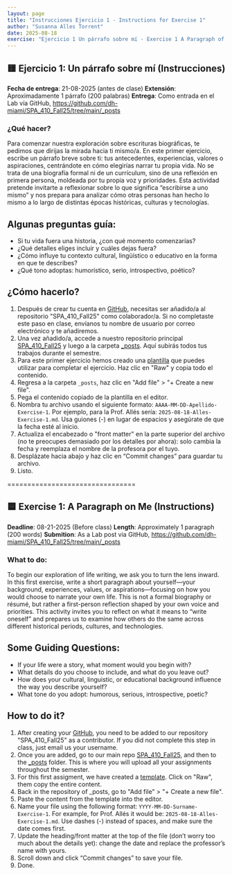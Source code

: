 ```yaml
---
layout: page
title: "Instrucciones Ejercicio 1 - Instructions for Exercise 1"
author: "Susanna Alles Torrent"
date: 2025-08-18
exercise: "Ejercicio 1 Un párrafo sobre mí - Exercise 1 A Paragraph of Me"
---
```


## 🟨 Ejercicio 1: Un párrafo sobre mí (Instrucciones)

**Fecha de entrega**: 21-08-2025 (antes de clase)
**Extensión**: Aproximadamente 1 párrafo (200 palabras)
**Entrega**: Como entrada en el Lab vía GitHub, <https://github.com/dh-miami/SPA_410_Fall25/tree/main/_posts>

### ¿Qué hacer?

Para comenzar nuestra exploración sobre escrituras biográficas, te pedimos que dirijas la mirada hacia ti mismo/a. En este primer ejercicio, escribe un párrafo breve sobre ti: tus antecedentes, experiencias, valores o aspiraciones, centrándote en cómo elegirías narrar tu propia vida. No se trata de una biografía formal ni de un currículum, sino de una reflexión en primera persona, moldeada por tu propia voz y prioridades. Esta actividad pretende invitarte a reflexionar sobre lo que significa “escribirse a uno mismo” y nos prepara para analizar cómo otras personas han hecho lo mismo a lo largo de distintas épocas históricas, culturas y tecnologías.

## Algunas preguntas guía:

- Si tu vida fuera una historia, ¿con qué momento comenzarías?
- ¿Qué detalles eliges incluir y cuáles dejas fuera?
- ¿Cómo influye tu contexto cultural, lingüístico o educativo en la forma en que te describes?
- ¿Qué tono adoptas: humorístico, serio, introspectivo, poético?

## ¿Cómo hacerlo?

1. Después de crear tu cuenta en [GitHub](https://github.com/), necesitas ser añadido/a al repositorio "SPA_410_Fall25" como colaborador/a. Si no completaste este paso en clase, envíanos tu nombre de usuario por correo electrónico y te añadiremos.
2. Una vez añadido/a, accede a nuestro repositorio principal [SPA_410_Fall25](https://github.com/dh-miami/SPA_410_Fall25/tree/main) y luego a la carpeta [_posts](https://github.com/dh-miami/SPA_410_Fall25/tree/main/_posts). Aquí subirás todos tus trabajos durante el semestre.
3. Para este primer ejercicio hemos creado una [plantilla](https://github.com/dh-miami/SPA_410_Fall25/blob/main/_posts/2025-08-18-exercise-1-template.md) que puedes utilizar para completar el ejercicio. Haz clic en "Raw" y copia todo el contenido.
4. Regresa a la carpeta `_posts`, haz clic en "Add file" > "+ Create a new file".
5. Pega el contenido copiado de la plantilla en el editor.
6. Nombra tu archivo usando el siguiente formato: `AAAA-MM-DD-Apellido-Exercise-1`. Por ejemplo, para la Prof. Allés sería: `2025-08-18-Alles-Exercise-1.md`. Usa guiones (-) en lugar de espacios y asegúrate de que la fecha esté al inicio.
7. Actualiza el encabezado o "front matter" en la parte superior del archivo (no te preocupes demasiado por los detalles por ahora): solo cambia la fecha y reemplaza el nombre de la profesora por el tuyo.
8. Desplázate hacia abajo y haz clic en “Commit changes” para guardar tu archivo.
9. Listo. 



================================

## 🟦 Exercise 1: A Paragraph on Me (Instructions)

**Deadline**: 08-21-2025 (Before class)
**Length**: Approximately 1 paragraph (200 words)
**Submition**: As a Lab post via GitHub, <https://github.com/dh-miami/SPA_410_Fall25/tree/main/_posts>

### What to do:

To begin our exploration of life writing, we ask you to turn the lens inward. In this first exercise, write a short paragraph about yourself—your background, experiences, values, or aspirations—focusing on how you would choose to narrate your own life. This is not a formal biography or résumé, but rather a first-person reflection shaped by your own voice and priorities. This activity invites you to reflect on what it means to “write oneself” and prepares us to examine how others do the same across different historical periods, cultures, and technologies.

## Some Guiding Questions:

- If your life were a story, what moment would you begin with?
- What details do you choose to include, and what do you leave out?
- How does your cultural, linguistic, or educational background influence the way you describe yourself?
- What tone do you adopt: humorous, serious, introspective, poetic?

## How to do it? 

1. After creating your [GitHub](https://github.com/), you need to be added to our repository "SPA_410_Fall25" as a contributor. If you did not complete this step in class, just email us your username. 
2. Once you are added, go to our main repo [SPA_410_Fall25](https://github.com/dh-miami/SPA_410_Fall25/tree/main), and then to the [_posts](https://github.com/dh-miami/SPA_410_Fall25/tree/main/_posts) folder. This is where you will upload all your assignments throughout the semester. 
3. For this first assigment, we have created a [template](https://github.com/dh-miami/SPA_410_Fall25/blob/main/_posts/2025-08-18-exercise-1-template.md). Click on "Raw", them copy the entire content. 
4. Back in the repository of _posts, go to "Add file"  >  "+ Create a new file". 
5. Paste the content from the template into the editor. 
6. Name your file using the following format: `YYYY-MM-DD-Surname-Exercise-1`. For example, for Prof. Allés it would be: `2025-08-18-Alles-Exercise-1.md`. Use dashes (-) instead of spaces, and make sure the date comes first.
7. Update the heading/front matter at the top of the file (don’t worry too much about the details yet): change the date and replace the professor’s name with yours.
8. Scroll down and click “Commit changes” to save your file.
9. Done. 